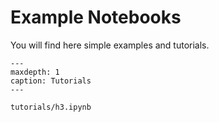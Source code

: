 # Example Notebooks

You will find here simple examples and tutorials.

```{toctree}
---
maxdepth: 1
caption: Tutorials
---

tutorials/h3.ipynb
```
